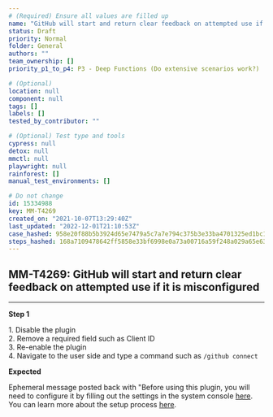 ```yaml
---
# (Required) Ensure all values are filled up
name: "GitHub will start and return clear feedback on attempted use if it is misconfigured"
status: Draft
priority: Normal
folder: General
authors: ""
team_ownership: []
priority_p1_to_p4: P3 - Deep Functions (Do extensive scenarios work?)

# (Optional)
location: null
component: null
tags: []
labels: []
tested_by_contributor: ""

# (Optional) Test type and tools
cypress: null
detox: null
mmctl: null
playwright: null
rainforest: []
manual_test_environments: []

# Do not change
id: 15334988
key: MM-T4269
created_on: "2021-10-07T13:29:40Z"
last_updated: "2022-12-01T21:10:53Z"
case_hashed: 958e20f88b5b3924d65e7479a5c7a7e794c375b3e33ba4701325ed1bc1b87286fad2b806548d0eb1ec023214889d60a9
steps_hashed: 168a7109478642ff5858e33bf6998e0a73a00716a59f248a029a65e638fd659d32d9cd0e674fa9adc88493666d2c519c
---
```


<!-- (Auto-generated) Based on frontmatter's "key" and "name" -->

## MM-T4269: GitHub will start and return clear feedback on attempted use if it is misconfigured

---

**Step 1**

1\. Disable the plugin\
2\. Remove a required field such as Client ID\
3\. Re-enable the plugin\
4\. Navigate to the user side and type a command such as `/github connect`

**Expected**

Ephemeral message posted back with "Before using this plugin, you will need to configure it by filling out the settings in the system console [here](https://dkh-local.ngrok.io/admin_console/plugins/plugin_github). You can learn more about the setup process [here](https://github.com/mattermost/mattermost-plugin-github#step-3-configure-the-plugin-in-mattermost).
